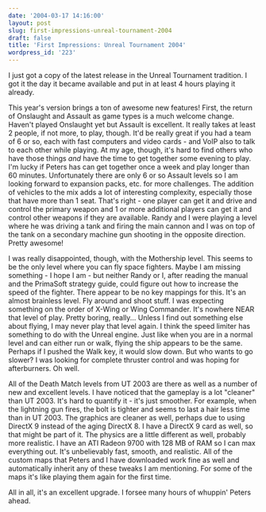 ```yaml
---
date: '2004-03-17 14:16:00'
layout: post
slug: first-impressions-unreal-tournament-2004
draft: false
title: 'First Impressions: Unreal Tournament 2004'
wordpress_id: '223'
---
```


I just got a copy of the latest release in the Unreal Tournament tradition. I got it the day it became available and put in at least 4 hours playing it already.  

  

This year's version brings a ton of awesome new features! First, the return of Onslaught and Assault as game types is a much welcome change. Haven't played Onslaught yet but Assault is excellent. It really takes at least 2 people, if not more, to play, though. It'd be really great if you had a team of 6 or so, each with fast computers and video cards - and VoIP also to talk to each other while playing. At my age, though, it's hard to find others who have those things *and* have the time to get together some evening to play. I'm lucky if Peters has can get together once a week and play longer than 60 minutes. Unfortunately there are only 6 or so Assault levels so I am looking forward to expansion packs, etc. for more challenges. The addition of vehicles to the mix adds a lot of interesting complexity, especially those that have more than 1 seat. That's right - one player can get it and drive and control the primary weapon and 1 or more additional players can get it and control other weapons if they are available. Randy and I were playing a level where he was driving a tank and firing the main cannon and I was on top of the tank on a secondary machine gun shooting in the opposite direction. Pretty awesome!  

  

I was really disappointed, though, with the Mothership level. This seems to be the only level where you can fly space fighters. Maybe I am missing something - I hope I am - but neither Randy or I, after reading the manual and the PrimaSoft strategy guide, could figure out how to increase the speed of the fighter. There appear to be no key mappings for this. It's an almost brainless level. Fly around and shoot stuff. I was expecting something on the order of X-Wing or Wing Commander. It's nowhere NEAR that level of play. Pretty boring, really... Unless I find out something else about flying, I may never play that level again. I think the speed limiter has something to do with the Unreal engine. Just like when you are in a normal level and can either run or walk, flying the ship appears to be the same. Perhaps if I pushed the Walk key, it would slow down. But who wants to go slower? I was looking for complete thruster control and was hoping for afterburners. Oh well.  

  

All of the Death Match levels from UT 2003 are there as well as a number of new and excellent levels. I have noticed that the gameplay is a lot "cleaner" than UT 2003. It's hard to quantify it - it's just smoother. For example, when the lightning gun fires, the bolt is tighter and seems to last a hair less time than in UT 2003. The graphics are cleaner as well, perhaps due to using DirectX 9 instead of the aging DirectX 8. I have a DirectX 9 card as well, so that might be part of it. The physics are a little different as well, probably more realistic. I have an ATI Radeon 9700 with 128 MB of RAM so I can max everything out. It's unbelievably fast, smooth, and realistic. All of the custom maps that Peters and I have downloaded work fine as well and automatically inherit any of these tweaks I am mentioning. For some of the maps it's like playing them again for the first time.  

  

All in all, it's an excellent upgrade. I forsee many hours of whuppin' Peters ahead.

